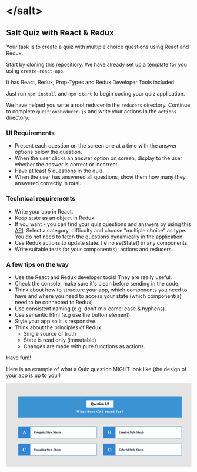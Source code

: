# &lt;/salt&gt;

## Salt Quiz with React & Redux

Your task is to create a quiz with multiple choice questions using React and Redux. 

Start by cloning this repositiory. 
We have already set up a template for you using `create-react-app`. 

It has React, Redux, Prop-Types and Redux Developer Tools included.

Just run 
`npm install` 
and 
`npm start` 
to begin coding your quiz application.

We have helped you write a root reducer in the `reducers` directory. 
Continue to complete `questionsReducer.js` and write your actions in the `actions` directory.

### UI Requirements
* Present each question on the screen one at a time with the answer options below the question.
* When the user clicks an answer option on screen, display to the user whether the answer is correct or incorrect. 
* Have at least 5 questions in the quiz.
* When the user has answered all questions, show them how many they answered correctly in total.

### Technical requirements
* Write your app in React.
* Keep state as an object in Redux.
* If you want - you can find your quiz questions and answers by using this [API](https://opentdb.com/api_config.php). 
Select a category, difficulty and choose "multiple choice" as type. You do not need to fetch the questions dynamically in the application.
* Use Redux actions to update state. I.e no setState() in any components.
* Write suitable tests for your component(s), actions and reducers.

### A few tips on the way
* Use the React and Redux developer tools! They are really useful.
* Check the console, make sure it's clean before sending in the code.
* Think about how to structure your app, which components you need to have and where you need to access your state (which component(s) need to be connected to Redux).
* Use consistent naming (e.g. don't mix camel case & hyphens).
* Use semantic html (e.g use the button element).
* Style your app so it is responsive.
* Think about the principles of Redux:
    * Single source of truth
    * State is read only (immutable)
    * Changes are made with pure functions as actions.

Have fun!!

Here is an example of what a Quiz question MIGHT look like (the design of your app is up to you!)

![Quiz](quiz.png)
